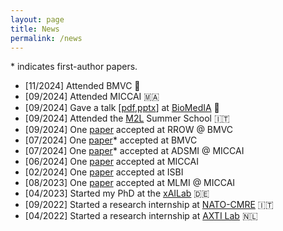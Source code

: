 ```yaml
---
layout: page
title: News
permalink: /news
---
```


\* indicates first-author papers.

* [11/2024] Attended BMVC 🏴󠁧󠁢󠁳󠁣󠁴󠁿
* [09/2024] Attended MICCAI 🇲🇦
* [09/2024] Gave a talk [[pdf](#),[pptx](#)] at [BioMedIA](https://biomedia.doc.ic.ac.uk/) 🏴󠁧󠁢󠁥󠁮󠁧󠁿
* [09/2024] Attended the [M2L](https://www.m2lschool.org/) Summer School 🇮🇹
* [09/2024] One [paper](https://arxiv.org/abs/2409.12276) accepted at RROW @ BMVC
* [07/2024] One [paper](https://arxiv.org/abs/2408.00639)\* accepted at BMVC
* [07/2024] One [paper](https://arxiv.org/pdf/2406.17536)\* accepted at ADSMI @ MICCAI
* [06/2024] One [paper](https://arxiv.org/abs/2407.02900) accepted at MICCAI
* [02/2024] One [paper](https://arxiv.org/abs/2402.12500) accepted at ISBI
* [08/2023] One [paper](https://arxiv.org/abs/2308.15507) accepted at MLMI @ MICCAI
* [04/2023] Started my PhD at the [xAILab](https://www.uni-bamberg.de/en/ai/chair-of-explainable-machine-learning/team/) 🇩🇪
* [09/2022] Started a research internship at [NATO-CMRE](https://www.cmre.nato.int/) 🇮🇹
* [04/2022] Started a research internship at [AXTI Lab](https://axti.radboudimaging.nl/) 🇳🇱